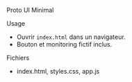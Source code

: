 Proto UI Minimal

Usage

- Ouvrir `index.html` dans un navigateur.
- Bouton et monitoring fictif inclus.

Fichiers

- index.html, styles.css, app.js

